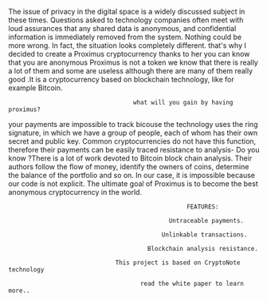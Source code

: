 The issue of privacy in the digital space is a widely discussed subject in these times. Questions asked to technology companies often meet with loud assurances that any shared data is anonymous, and confidential information is immediately removed from the system. Nothing could be more wrong. In fact, the situation looks completely different.
that's why I decided to create a Proximus cryptocurrency thanks to her you can know that you are anonymous
Proximus is not a token we know that there is really a lot of them and some are useless  although  there are many of them really good .It is a cryptocurrency based on blockchain technology,  like for example Bitcoin.
                            
                                       what will you gain by having proximus?
 
your payments are impossible to track bicouse the technology uses the ring signature, in which we have a group of people, each of whom has their own secret and public key. Common cryptocurrencies do not have this function, therefore their payments can be easily traced
resistance to analysis- Do you know ?There is a lot of work devoted to Bitcoin block chain analysis. Their authors follow the flow of money, identify the owners of coins, determine the balance of the portfolio and so on. In our case, it is impossible because our code is not explicit.
The ultimate goal of Proximus is to become the best anonymous cryptocurrency in the world.

                                                      FEATURES:
                                                     
                                                 Untraceable payments.
                                               
                                               Unlinkable transactions.
               
                                           Blockchain analysis resistance.
                                
                                  This project is based on CryptoNote technology                              
                                         
                                         read the white paper to learn more..
                                               
                                               
                                           
                                           
